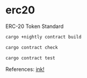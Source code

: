 # erc20
ERC-20 Token Standard

```bash
cargo +nightly contract build
```

```bash
cargo contract check
```

```bash
cargo contract test
```

References:
[ink!](https://use.ink/4.0.0-alpha.1/)<br/>
